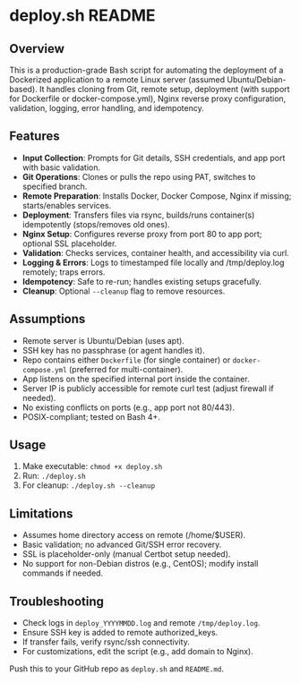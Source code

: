 # deploy.sh README

## Overview
This is a production-grade Bash script for automating the deployment of a Dockerized application to a remote Linux server (assumed Ubuntu/Debian-based). It handles cloning from Git, remote setup, deployment (with support for Dockerfile or docker-compose.yml), Nginx reverse proxy configuration, validation, logging, error handling, and idempotency.

## Features
- **Input Collection**: Prompts for Git details, SSH credentials, and app port with basic validation.
- **Git Operations**: Clones or pulls the repo using PAT, switches to specified branch.
- **Remote Preparation**: Installs Docker, Docker Compose, Nginx if missing; starts/enables services.
- **Deployment**: Transfers files via rsync, builds/runs container(s) idempotently (stops/removes old ones).
- **Nginx Setup**: Configures reverse proxy from port 80 to app port; optional SSL placeholder.
- **Validation**: Checks services, container health, and accessibility via curl.
- **Logging & Errors**: Logs to timestamped file locally and /tmp/deploy.log remotely; traps errors.
- **Idempotency**: Safe to re-run; handles existing setups gracefully.
- **Cleanup**: Optional `--cleanup` flag to remove resources.

## Assumptions
- Remote server is Ubuntu/Debian (uses apt).
- SSH key has no passphrase (or agent handles it).
- Repo contains either `Dockerfile` (for single container) or `docker-compose.yml` (preferred for multi-container).
- App listens on the specified internal port inside the container.
- Server IP is publicly accessible for remote curl test (adjust firewall if needed).
- No existing conflicts on ports (e.g., app port not 80/443).
- POSIX-compliant; tested on Bash 4+.

## Usage
1. Make executable: `chmod +x deploy.sh`
2. Run: `./deploy.sh`
3. For cleanup: `./deploy.sh --cleanup`

## Limitations
- Assumes home directory access on remote (/home/$USER).
- Basic validation; no advanced Git/SSH error recovery.
- SSL is placeholder-only (manual Certbot setup needed).
- No support for non-Debian distros (e.g., CentOS); modify install commands if needed.

## Troubleshooting
- Check logs in `deploy_YYYYMMDD.log` and remote `/tmp/deploy.log`.
- Ensure SSH key is added to remote authorized_keys.
- If transfer fails, verify rsync/ssh connectivity.
- For customizations, edit the script (e.g., add domain to Nginx).

Push this to your GitHub repo as `deploy.sh` and `README.md`.